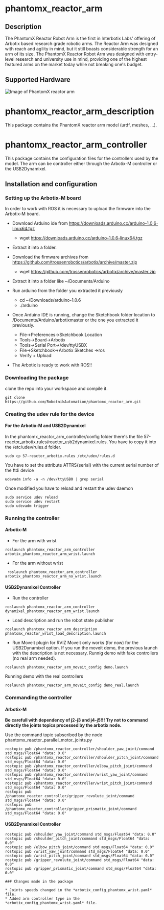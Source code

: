 # phantomx_reactor_arm

<h2>Description</h2>
The PhantomX Reactor Robot Arm is the first in Interbotix Labs' offering of Arbotix based research grade robotic arms. The Reactor Arm was designed with reach and agility in mind, but it still boasts considerable strength for an arm of its size. The PhantomX Reactor Robot Arm was designed with entry-level research and university use in mind, providing one of the highest featured arms on the market today while not breaking one's budget.

<h2>Supported Hardware</h2>

![Image of PhantomX reactor arm](http://www.trossenrobotics.com/resize/Shared/images/PImages/reactor/reactor-1a.jpg?bw=1000&bh=1000)


# phantomx_reactor_arm_description
This package contains the PhantomX reactor arm model (urdf, meshes, ...).

# phantomx_reactor_arm_controller
This package contains the configuration files for the controllers used by the model.
The arm can be controller either through the Arbotix-M controller or the USB2Dynamixel.

## Installation and configuration 

### Setting up the Arbotix-M board

In order to work with ROS it is necessary to upload the firmware into the Arbotix-M board.

* Download Arduino ide from https://downloads.arduino.cc/arduino-1.0.6-linux64.tgz
  * wget https://downloads.arduino.cc/arduino-1.0.6-linux64.tgz
  
* Extract it into a folder.
* Download the firmware archives from https://github.com/trossenrobotics/arbotix/archive/master.zip
  * wget https://github.com/trossenrobotics/arbotix/archive/master.zip
* Extract it into a folder like ~/Documents/Arduino
* Run arduino from the folder you extracted it previously
  * cd ~/Downloads/arduino-1.0.6
  * ./arduino
* Once Arduino IDE is running, change the Sketchbook folder location to /Documents/Arduino/arbotixmaster or the one you extracted it previously.
  * File->Preferences->Sketchbook Location
  * Tools->Board->Arbotix
  * Tools->Serial Port->/dev/ttyUSBX
  * File->Sketchbook->Arbotix Sketches ->ros
  * Verify + Upload
* The Arbotix is ready to work with ROS!!

### Downloading the package

clone the repo into your workspace and compile it.
```
git clone https://github.com/RobotnikAutomation/phantomx_reactor_arm.git
```
### Creating the udev rule for the device

#### For the Arbotix-M and USB2Dynamixel

In the phantomx_reactor_arm_controller/config folder there's the file 57-reactor_arbotix.rules/reactor_usb2dynamixel.rules. You have to copy it into the /etc/udev/rules.d folder.

```
sudo cp 57-reactor_arbotix.rules /etc/udev/rules.d
```

You have to set the attribute ATTRS{serial} with the current serial number of the ftdi device

```
udevadm info -a -n /dev/ttyUSB0 | grep serial 
```
Once modified you have to reload and restart the udev daemon

```
sudo service udev reload
sudo service udev restart
sudo udevadm trigger
```

### Running the controller

#### Arbotix-M 

* For the arm with wrist
```
roslaunch phantomx_reactor_arm_controller arbotix_phantomx_reactor_arm_wrist.launch
```
* For the arm without wrist
```
 roslaunch phantomx_reactor_arm_controller arbotix_phantomx_reactor_arm_no_wrist.launch
```
#### USB2Dynamixel Controller

* Run the controller
```
roslaunch phantomx_reactor_arm_controller dynamixel_phantomx_reactor_arm_wrist.launch 
```
* Load description and run the robot state publisher
```
roslaunch phantomx_reactor_arm_description phantomx_reactor_wrist_load_description.launch
```
* Run Moveit plugin for RVIZ
Moveit only works (for now) for the USB2Dynamixel option.
If you run the moveit demo, the previous launch with the description is not necessary.
Runnig demo with fake controllers (no real arm needed).
```
roslaunch phantomx_reactor_arm_moveit_config demo.launch
```
Running demo with the real controllers
```
roslaunch phantomx_reactor_arm_moveit_config demo_real.launch
```

### Commanding the controller 

#### Arbotix-M 


**Be carefull with dependency of j2-j3 and j4-j5!!! Try not to command directly the joints topics processed by the arbotix node.**

Use the command topic subscribed by the node phantomx_reactor_parallel_motor_joints.py

```
rostopic pub /phantomx_reactor_controller/shoulder_yaw_joint/command std_msgs/Float64 "data: 0.0"
rostopic pub /phantomx_reactor_controller/shoulder_pitch_joint/command std_msgs/Float64 "data: 0.0"
rostopic pub /phantomx_reactor_controller/elbow_pitch_joint/command std_msgs/Float64 "data: 0.0"
rostopic pub /phantomx_reactor_controller/wrist_yaw_joint/command std_msgs/Float64 "data: 0.0"
rostopic pub /phantomx_reactor_controller/wrist_pitch_joint/command std_msgs/Float64 "data: 0.0"
rostopic pub /phantomx_reactor_controller/gripper_revolute_joint/command std_msgs/Float64 "data: 0.0"
rostopic pub /phantomx_reactor_controller/gripper_prismatic_joint/command std_msgs/Float64 "data: 0.0"
```
#### USB2Dynamixel Controller

```
rostopic pub /shoulder_yaw_joint/command std_msgs/Float64 "data: 0.0"
rostopic pub /shoulder_pitch_joint/command std_msgs/Float64 "data: 0.0"
rostopic pub /elbow_pitch_joint/command std_msgs/Float64 "data: 0.0"
rostopic pub /wrist_yaw_joint/command std_msgs/Float64 "data: 0.0"
rostopic pub /wrist_pitch_joint/command std_msgs/Float64 "data: 0.0"
rostopic pub /gripper_revolute_joint/command std_msgs/Float64 "data: 0.0"
rostopic pub /gripper_prismatic_joint/command std_msgs/Float64 "data: 0.0"

### Changes made in the package

* Joints speeds changed in the *arbotix_config_phantomx_wrist.yaml* file;
* Added arm controller type in the *arbotix_config_phantomx_wrist.yaml* file.

